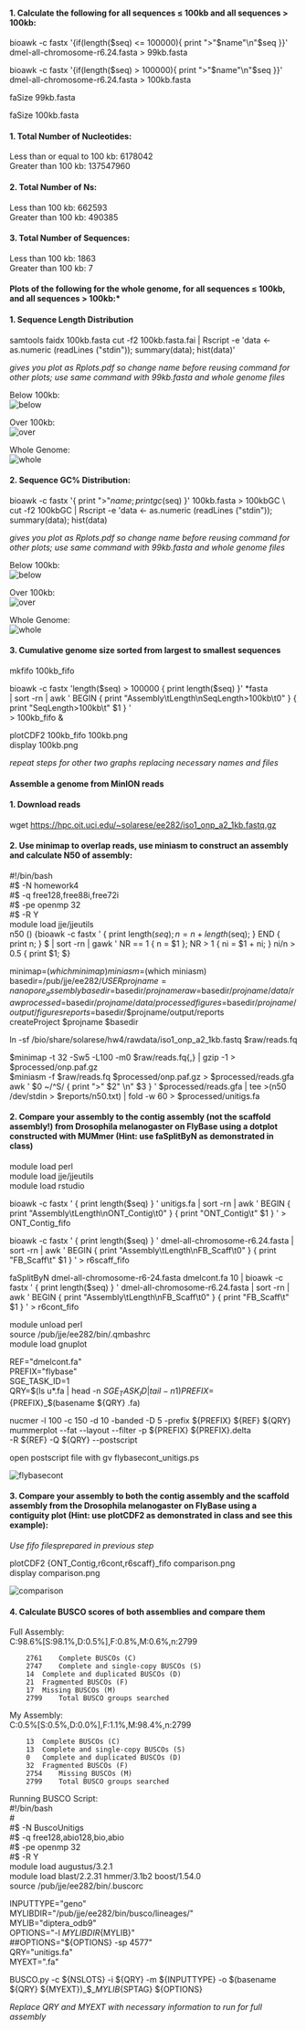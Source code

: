 #### 1.  Calculate the following for all sequences ≤ 100kb and all sequences > 100kb:  

bioawk -c fastx '{if(length($seq) <= 100000){ print ">"$name"\n"$seq }}' dmel-all-chromosome-r6.24.fasta > 99kb.fasta  

bioawk -c fastx '{if(length($seq) > 100000){ print ">"$name"\n"$seq }}' dmel-all-chromosome-r6.24.fasta > 100kb.fasta  

faSize 99kb.fasta  

faSize 100kb.fasta  

#### 1. Total Number of Nucleotides:  
Less than or equal to 100 kb: 6178042  
Greater than 100 kb: 137547960  

#### 2. Total Number of Ns:  
Less than 100 kb: 662593  
Greater than 100 kb: 490385  

#### 3. Total Number of Sequences:  
Less than 100 kb: 1863  
Greater than 100 kb: 7

#### Plots of the following for the whole genome, for all sequences ≤ 100kb, and all sequences > 100kb:*  

#### 1. Sequence Length Distribution  

samtools faidx 100kb.fasta
cut -f2 100kb.fasta.fai | Rscript -e 'data <- as.numeric (readLines ("stdin")); summary(data); hist(data)'  
  
_gives you plot as Rplots.pdf so change name before reusing command for other plots; use same command with 99kb.fasta and whole genome files_  

Below 100kb:  
![below](https://github.com/maarreol/EE282/blob/master/99seqlength.png)  

Over 100kb:  
![over](https://github.com/maarreol/EE282/blob/master/100seqlength.png)  

Whole Genome:  
![whole](https://github.com/maarreol/EE282/blob/master/wholeseqlength.PNG)

#### 2. Sequence GC% Distribution:  

bioawk -c fastx '{ print ">"$name; print gc($seq) }' 100kb.fasta > 100kbGC \  
cut -f2 100kbGC | Rscript -e 'data <- as.numeric (readLines ("stdin")); summary(data); hist(data)  

_gives you plot as Rplots.pdf so change name before reusing command for other plots; use same command with 99kb.fasta and whole genome files_  

Below 100kb:  
![below](https://github.com/maarreol/EE282/blob/master/99GC.png)  

Over 100kb:  
![over](https://github.com/maarreol/EE282/blob/master/100GC.png)  

Whole Genome:  
![whole](https://github.com/maarreol/EE282/blob/master/wholeGC.png)  

#### 3. Cumulative genome size sorted from largest to smallest sequences  

mkfifo 100kb_fifo

bioawk -c fastx 'length($seq) > 100000 { print length($seq) }' *fasta \
| sort -rn | awk ' BEGIN { print "Assembly\tLength\nSeqLength>100kb\t0" } { print "SeqLength>100kb\t" $1 } ' \
\> 100kb_fifo & 

plotCDF2 100kb_fifo 100kb.png  
display 100kb.png

_repeat steps for other two graphs replacing necessary names and files_

#### Assemble a genome from MinION reads  

#### 1. Download reads  
wget https://hpc.oit.uci.edu/~solarese/ee282/iso1_onp_a2_1kb.fastq.gz  

#### 2. Use minimap to overlap reads, use miniasm to construct an assembly and calculate N50 of assembly:  

\#!/bin/bash  
\#$ -N homework4  
\#$ -q free128,free88i,free72i  
\#$ -pe openmp 32  
\#$ -R Y  
module load jje/jjeutils  
n50 () {bioawk -c fastx ' { print length($seq); n=n+length($seq); } END { print n; } $
  | sort -rn   | gawk ' NR == 1 { n = $1 }; NR > 1 { ni = $1 + ni; } ni/n > 0.5 { print $1; $}

minimap=$(which minimap)  
miniasm=$(which miniasm)  
basedir=/pub/jje/ee282/$USER  
projname=nanopore_assembly  
basedir=$basedir/$projname  
raw=$basedir/$projname/data/raw  
processed=$basedir/$projname/data/processed  
figures=$basedir/$projname/output/figures  
reports=$basedir/$projname/output/reports  
createProject $projname $basedir  

ln -sf /bio/share/solarese/hw4/rawdata/iso1_onp_a2_1kb.fastq $raw/reads.fq  

$minimap -t 32 -Sw5 -L100 -m0 $raw/reads.fq{,} | gzip -1 > $processed/onp.paf.gz  
$miniasm -f $raw/reads.fq $processed/onp.paf.gz > $processed/reads.gfa  
awk ' $0 ~/^S/ { print ">" $2" \n" $3 } ' $processed/reads.gfa | tee >(n50 /dev/stdin > $reports/n50.txt) | fold -w 60 > $processed/unitigs.fa  

#### 2. Compare your assembly to the contig assembly (not the scaffold assembly!) from Drosophila melanogaster on FlyBase using a dotplot constructed with MUMmer (Hint: use faSplitByN as demonstrated in class)  

module load perl  
module load jje/jjeutils  
module load rstudio  

bioawk -c fastx ' { print length($seq) } ' unitigs.fa   | sort -rn   | awk ' BEGIN { print "Assembly\tLength\nONT_Contig\t0" } { print "ONT_Contig\t" $1 } '   > ONT_Contig_fifo

bioawk -c fastx ' { print length($seq) } ' dmel-all-chromosome-r6.24.fasta   | sort -rn   | awk ' BEGIN { print "Assembly\tLength\nFB_Scaff\t0" } { print "FB_Scaff\t" $1 } ' > r6scaff_fifo  

faSplitByN dmel-all-chromosome-r6-24.fasta dmelcont.fa 10 | bioawk -c fastx ' { print length($seq) } ' dmel-all-chromosome-r6.24.fasta | sort -rn | awk ' BEGIN { print "Assembly\tLength\nFB_Scaff\t0" } { print "FB_Scaff\t" $1 } ' \> r6cont_fifo 

module unload perl  
source /pub/jje/ee282/bin/.qmbashrc  
module load gnuplot  

REF="dmelcont.fa"  
PREFIX="flybase"  
SGE_TASK_ID=1  
QRY=$(ls u*.fa | head -n $SGE_TASK_ID | tail -n 1)  
PREFIX=${PREFIX}_$(basename ${QRY} .fa)  

nucmer -l 100 -c 150 -d 10 -banded -D 5 -prefix ${PREFIX} ${REF} ${QRY}
mummerplot --fat --layout --filter -p ${PREFIX} ${PREFIX}.delta \
  -R ${REF} -Q ${QRY} --postscript  

open postscript file with gv flybasecont_unitigs.ps  

![flybasecont](https://github.com/maarreol/EE282/blob/master/flybasecont_unitigs.png)  

#### 3. Compare your assembly to both the contig assembly and the scaffold assembly from the Drosophila melanogaster on FlyBase using a contiguity plot (Hint: use plotCDF2 as demonstrated in class and see this example):  

_Use fifo filesprepared in previous step_ 

plotCDF2 {ONT_Contig,r6cont,r6scaff}_fifo comparison.png  
display comparison.png  

![comparison](https://github.com/maarreol/EE282/blob/master/r6.png)

#### 4. Calculate BUSCO scores of both assemblies and compare them

Full Assembly:  
C:98.6%[S:98.1%,D:0.5%],F:0.8%,M:0.6%,n:2799

        2761    Complete BUSCOs (C)
        2747    Complete and single-copy BUSCOs (S)
        14	Complete and duplicated BUSCOs (D)
        21	Fragmented BUSCOs (F)
        17	Missing BUSCOs (M)
        2799    Total BUSCO groups searched

My Assembly:  
C:0.5%[S:0.5%,D:0.0%],F:1.1%,M:98.4%,n:2799

        13	Complete BUSCOs (C)
        13	Complete and single-copy BUSCOs (S)
        0	Complete and duplicated BUSCOs (D)
        32	Fragmented BUSCOs (F)
        2754    Missing BUSCOs (M)
        2799    Total BUSCO groups searched

Running BUSCO Script:  
\#!/bin/bash  
\#  
\#$ -N BuscoUnitigs  
\#$ -q free128,abio128,bio,abio  
\#$ -pe openmp 32  
\#$ -R Y  
module load augustus/3.2.1  
module load blast/2.2.31 hmmer/3.1b2 boost/1.54.0  
source /pub/jje/ee282/bin/.buscorc  

INPUTTYPE="geno"  
MYLIBDIR="/pub/jje/ee282/bin/busco/lineages/"  
MYLIB="diptera_odb9"  
OPTIONS="-l ${MYLIBDIR}${MYLIB}"  
##OPTIONS="${OPTIONS} -sp 4577"  
QRY="unitigs.fa"  
MYEXT=".fa"  

BUSCO.py -c ${NSLOTS} -i ${QRY} -m ${INPUTTYPE} -o $(basename ${QRY} ${MYEXT})_$_${MYLIB}${SPTAG} ${OPTIONS}  

_Replace QRY and MYEXT with necessary information to run for full assembly_


